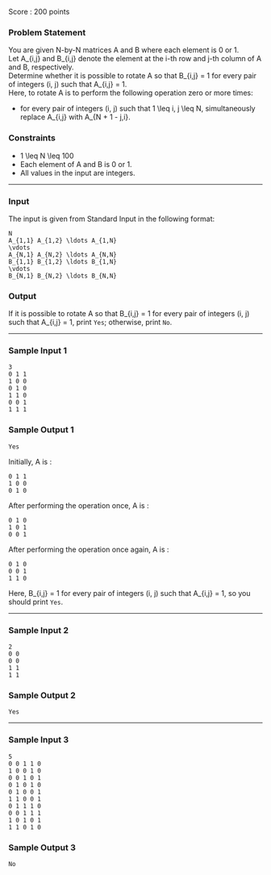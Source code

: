 Score : 200 points

### Problem Statement

You are given N-by-N matrices A and B where each element is 0 or 1.  
Let A\_{i,j} and B\_{i,j} denote the element at the i-th row and j-th column of A and B, respectively.  
Determine whether it is possible to rotate A so that B\_{i,j} = 1 for every pair of integers (i, j) such that A\_{i,j} = 1.  
Here, to rotate A is to perform the following operation zero or more times:

* for every pair of integers (i, j) such that 1 \leq i, j \leq N, simultaneously replace A\_{i,j} with A\_{N + 1 - j,i}.

### Constraints

* 1 \leq N \leq 100
* Each element of A and B is 0 or 1.
* All values in the input are integers.

---

### Input

The input is given from Standard Input in the following format:

```
N
A_{1,1} A_{1,2} \ldots A_{1,N}
\vdots
A_{N,1} A_{N,2} \ldots A_{N,N}
B_{1,1} B_{1,2} \ldots B_{1,N}
\vdots
B_{N,1} B_{N,2} \ldots B_{N,N}
```

### Output

If it is possible to rotate A so that B\_{i,j} = 1 for every pair of integers (i, j) such that A\_{i,j} = 1, print `Yes`; otherwise, print `No`.

---

### Sample Input 1

```
3
0 1 1
1 0 0
0 1 0
1 1 0
0 0 1
1 1 1
```

### Sample Output 1

```
Yes
```

Initially, A is :

```
0 1 1
1 0 0
0 1 0
```

After performing the operation once, A is :

```
0 1 0
1 0 1 
0 0 1
```

After performing the operation once again, A is :

```
0 1 0
0 0 1
1 1 0
```

Here, B\_{i,j} = 1 for every pair of integers (i, j) such that A\_{i,j} = 1, so you should print `Yes`.

---

### Sample Input 2

```
2
0 0
0 0
1 1
1 1
```

### Sample Output 2

```
Yes
```

---

### Sample Input 3

```
5
0 0 1 1 0
1 0 0 1 0
0 0 1 0 1
0 1 0 1 0
0 1 0 0 1
1 1 0 0 1
0 1 1 1 0
0 0 1 1 1
1 0 1 0 1
1 1 0 1 0
```

### Sample Output 3

```
No
```